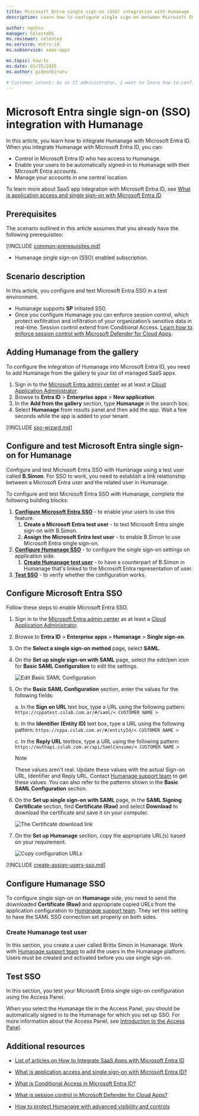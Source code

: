 ```yaml
---
title: Microsoft Entra single sign-on (SSO) integration with Humanage
description: Learn how to configure single sign-on between Microsoft Entra ID and Humanage.

author: nguhiu
manager: CelesteDG
ms.reviewer: celested
ms.service: entra-id
ms.subservice: saas-apps

ms.topic: how-to
ms.date: 03/25/2025
ms.author: gideonkiratu

# Customer intent: As an IT administrator, I want to learn how to configure single sign-on between Microsoft Entra ID and Humanage so that I can control who has access to Humanage, enable automatic sign-in with Microsoft Entra accounts, and manage my accounts in one central location.
---
```


# Microsoft Entra single sign-on (SSO) integration with Humanage

In this article,  you learn how to integrate Humanage with Microsoft Entra ID. When you integrate Humanage with Microsoft Entra ID, you can:

* Control in Microsoft Entra ID who has access to Humanage.
* Enable your users to be automatically signed-in to Humanage with their Microsoft Entra accounts.
* Manage your accounts in one central location.

To learn more about SaaS app integration with Microsoft Entra ID, see [What is application access and single sign-on with Microsoft Entra ID](~/identity/enterprise-apps/what-is-single-sign-on.md).

## Prerequisites

The scenario outlined in this article assumes that you already have the following prerequisites:

[!INCLUDE [common-prerequisites.md](~/identity/saas-apps/includes/common-prerequisites.md)]
* Humanage single sign-on (SSO) enabled subscription.

## Scenario description

In this article,  you configure and test Microsoft Entra SSO in a test environment.

* Humanage supports **SP** initiated SSO
* Once you configure Humanage you can enforce session control, which protect exfiltration and infiltration of your organization’s sensitive data in real-time. Session control extend from Conditional Access. [Learn how to enforce session control with Microsoft Defender for Cloud Apps](/cloud-app-security/proxy-deployment-any-app).

## Adding Humanage from the gallery

To configure the integration of Humanage into Microsoft Entra ID, you need to add Humanage from the gallery to your list of managed SaaS apps.

1. Sign in to the [Microsoft Entra admin center](https://entra.microsoft.com) as at least a [Cloud Application Administrator](~/identity/role-based-access-control/permissions-reference.md#cloud-application-administrator).
1. Browse to **Entra ID** > **Enterprise apps** > **New application**.
1. In the **Add from the gallery** section, type **Humanage** in the search box.
1. Select **Humanage** from results panel and then add the app. Wait a few seconds while the app is added to your tenant.

 [!INCLUDE [sso-wizard.md](~/identity/saas-apps/includes/sso-wizard.md)]

<a name='configure-and-test-azure-ad-single-sign-on-for-humanage'></a>

## Configure and test Microsoft Entra single sign-on for Humanage

Configure and test Microsoft Entra SSO with Humanage using a test user called **B.Simon**. For SSO to work, you need to establish a link relationship between a Microsoft Entra user and the related user in Humanage.

To configure and test Microsoft Entra SSO with Humanage, complete the following building blocks:

1. **[Configure Microsoft Entra SSO](#configure-azure-ad-sso)** - to enable your users to use this feature.
    1. **Create a Microsoft Entra test user** - to test Microsoft Entra single sign-on with B.Simon.
    1. **Assign the Microsoft Entra test user** - to enable B.Simon to use Microsoft Entra single sign-on.
1. **[Configure Humanage SSO](#configure-humanage-sso)** - to configure the single sign-on settings on application side.
    1. **[Create Humanage test user](#create-humanage-test-user)** - to have a counterpart of B.Simon in Humanage that's linked to the Microsoft Entra representation of user.
1. **[Test SSO](#test-sso)** - to verify whether the configuration works.

<a name='configure-azure-ad-sso'></a>

## Configure Microsoft Entra SSO

Follow these steps to enable Microsoft Entra SSO.

1. Sign in to the [Microsoft Entra admin center](https://entra.microsoft.com) as at least a [Cloud Application Administrator](~/identity/role-based-access-control/permissions-reference.md#cloud-application-administrator).
1. Browse to **Entra ID** > **Enterprise apps** > **Humanage** > **Single sign-on**.
1. On the **Select a single sign-on method** page, select **SAML**.
1. On the **Set up single sign-on with SAML** page, select the edit/pen icon for **Basic SAML Configuration** to edit the settings.

   ![Edit Basic SAML Configuration](common/edit-urls.png)

1. On the **Basic SAML Configuration** section, enter the values for the following fields:

	a. In the **Sign on URL** text box, type a URL using the following pattern:
    `https://cppatest.cslab.com.ar/#/saml/< CUSTOMER NAME >`

    b. In the **Identifier (Entity ID)** text box, type a URL using the following pattern:
    `https://cppa.cslab.com.ar/#/entityId/< CUSTOMER NAME >`

    c. In the **Reply URL** textbox, type a URL using the following pattern:
    `https://authapi.cslab.com.ar/api/SamlConsume/< CUSTOMER NAME >`

    > [!NOTE]
	> These values aren't real. Update these values with the actual Sign-on URL, Identifier and Reply URL. Contact [Humanage support team](mailto:support@cardinalconsulting.atlassian.net) to get these values. You can also refer to the patterns shown in the **Basic SAML Configuration** section.

1. On the **Set up single sign-on with SAML** page, in the **SAML Signing Certificate** section,  find **Certificate (Raw)** and select **Download** to download the certificate and save it on your computer.

	![The Certificate download link](common/certificateraw.png)

1. On the **Set up Humanage** section, copy the appropriate URL(s) based on your requirement.

	![Copy configuration URLs](common/copy-configuration-urls.png)

<a name='create-an-azure-ad-test-user'></a>

[!INCLUDE [create-assign-users-sso.md](~/identity/saas-apps/includes/create-assign-users-sso.md)]

## Configure Humanage SSO

To configure single sign-on on **Humanage** side, you need to send the downloaded **Certificate (Raw)** and appropriate copied URLs from the application configuration to [Humanage support team](mailto:support@cardinalconsulting.atlassian.net). They set this setting to have the SAML SSO connection set properly on both sides.

### Create Humanage test user

In this section, you create a user called Britta Simon in Humanage. Work with [Humanage support team](mailto:support@cardinalconsulting.atlassian.net) to add the users in the Humanage platform. Users must be created and activated before you use single sign-on.

## Test SSO 

In this section, you test your Microsoft Entra single sign-on configuration using the Access Panel.

When you select the Humanage tile in the Access Panel, you should be automatically signed in to the Humanage for which you set up SSO. For more information about the Access Panel, see [Introduction to the Access Panel](https://support.microsoft.com/account-billing/sign-in-and-start-apps-from-the-my-apps-portal-2f3b1bae-0e5a-4a86-a33e-876fbd2a4510).

## Additional resources

- [List of articles on How to Integrate SaaS Apps with Microsoft Entra ID](./tutorial-list.md)

- [What is application access and single sign-on with Microsoft Entra ID?](~/identity/enterprise-apps/what-is-single-sign-on.md)

- [What is Conditional Access in Microsoft Entra ID?](~/identity/conditional-access/overview.md)

- [What is session control in Microsoft Defender for Cloud Apps?](/cloud-app-security/proxy-intro-aad)

- [How to protect Humanage with advanced visibility and controls](/cloud-app-security/proxy-intro-aad)
